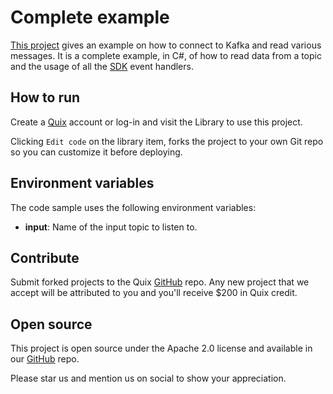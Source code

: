 # Complete example

[This project](https://github.com/quixio/quix-library/tree/main/csharp/destinations/complete%20example) gives an example on how to connect to Kafka and read various messages. It is a complete example, in C#, of how to read data from a topic and the usage of all the [SDK](https://docs.quix.io/sdk-intro.html) event handlers.

## How to run

Create a [Quix](https://portal.platform.quix.ai/self-sign-up?xlink=github) account or log-in and visit the Library to use this project.

Clicking `Edit code` on the library item, forks the project to your own Git repo so you can customize it before deploying.

## Environment variables
The code sample uses the following environment variables:

- **input**: Name of the input topic to listen to.

## Contribute

Submit forked projects to the Quix [GitHub](https://github.com/quixio/quix-library) repo. Any new project that we accept will be attributed to you and you'll receive $200 in Quix credit.

## Open source

This project is open source under the Apache 2.0 license and available in our [GitHub](https://github.com/quixio/quix-library) repo.

Please star us and mention us on social to show your appreciation.

